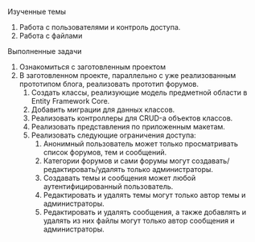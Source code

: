 
Изученные темы
<ol data-sourcepos="5:1-7:0" dir="auto">
<li data-sourcepos="5:1-5:83">Работа с пользователями и контроль доступа.</li>
<li data-sourcepos="6:1-7:0">Работа с файлами</li>
</ol>

Выполненные задачи

<ol data-sourcepos="10:1-22:0" dir="auto">
<li data-sourcepos="10:1-10:74">Ознакомиться с заготовленным проектом</li>
<li data-sourcepos="11:1-22:0">В заготовленном проекте, параллельно с уже реализованным прототипом блога, реализовать прототип форумов.
<ol data-sourcepos="12:4-22:0">
<li data-sourcepos="12:4-12:132">Создать классы, реализующие модель предметной области в Entity Framework Core.</li>
<li data-sourcepos="13:4-13:75">Добавить миграции для данных классов.</li>
<li data-sourcepos="14:4-14:99">Реализовать контроллеры для CRUD-а объектов классов.</li>
<li data-sourcepos="15:4-15:99">Реализовать представления по приложенным макетам.</li>
<li data-sourcepos="16:4-22:0">Реализовать следующие ограничения доступа:
<ol data-sourcepos="17:7-22:0">
<li data-sourcepos="17:7-17:162">Анонимный пользователь может только просматривать список форумов, тем и сообщений.</li>
<li data-sourcepos="18:7-18:182">Категории форумов и сами форумы могут создавать/редактировать/удалять только администраторы.</li>
<li data-sourcepos="19:7-19:145">Создавать темы и сообщения может любой аутентифицированный пользователь.</li>
<li data-sourcepos="20:7-20:139">Редактировать и удалять темы могут только автор темы и администраторы.</li>
<li data-sourcepos="21:7-22:0">Редактировать и удалять сообщения, а также добавлять и удалять из них файлы могут только автор сообщения и администраторы.</li>
</ol>
</li>
</ol>
</li>
</ol>

